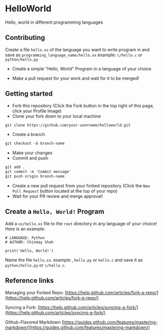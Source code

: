 # HelloWorld
Hello, world in different programming languages

## Contributing
Create a file `hello.xx` of the language you want to write program in and save as
`programming_language_name/hello.xx`
example: `c/hello.c` or `python/hello.py`

* Create a simple "Hello, World" Program in a language of your choice

* Make a pull request for your work and wait for it to be merged!

## Getting started
* Fork this repository (Click the Fork button in the top right of this page, click your Profile Image)
* Clone your fork down to your local machine

```markdown
git clone https://github.com/your-username/helloworld.git
```

* Create a branch

```markdown
git checkout -b branch-name
```

* Make your changes 
* Commit and push

```markdown
git add .
git commit -m 'Commit message'
git push origin branch-name
```

* Create a new pull request from your forked repository (Click the `New Pull Request` button located at the top of your repo)
* Wait for your PR review and merge approval!

## Create a `Hello, World!` Program
Add a `xx/hello.xx` file to the `root` directory in any language of your choice! Here is an example:

```
# LANGUAGE: Python
# AUTHOR: Chinmay Shah

print('Hello, World!')
```

Name the file `hello.xx`. example , `hello.py` or `hello.c` and save it as `python/hello.py` or `c/hello.c`.


## Reference links

Managing your Forked Repo: [https://help.github.com/articles/fork-a-repo/](https://help.github.com/articles/fork-a-repo/)

Syncing a Fork: [https://help.github.com/articles/syncing-a-fork/](https://help.github.com/articles/syncing-a-fork/)

Github-Flavored Markdown [https://guides.github.com/features/mastering-markdown/](https://guides.github.com/features/mastering-markdown/)
